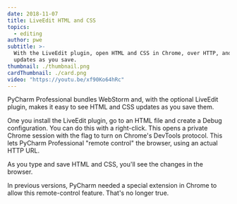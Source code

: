 ```yaml
---
date: 2018-11-07
title: LiveEdit HTML and CSS
topics:
  - editing
author: pwe
subtitle: >-
  With the LiveEdit plugin, open HTML and CSS in Chrome, over HTTP, and see
  updates as you save.
thumbnail: ./thumbnail.png
cardThumbnail: ./card.png
video: "https://youtu.be/xf90Ko64hRc"
---
```


PyCharm Professional bundles WebStorm and, with the optional LiveEdit plugin, makes it easy to see HTML and CSS updates as you save them.

One you install the LiveEdit plugin, go to an HTML file and create a Debug configuration. You can do this with a right-click. This opens a private Chrome session with the flag to turn on Chrome's DevTools protocol. This lets PyCharm Professional "remote control" the browser, using an actual HTTP URL.

As you type and save HTML and CSS, you'll see the changes in the browser.

In previous versions, PyCharm needed a special extension in Chrome to allow this remote-control feature. That's no longer true.
